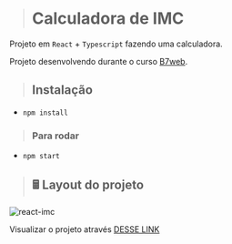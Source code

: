> #  Calculadora de IMC

Projeto em   `React` + `Typescript` fazendo uma calculadora.

Projeto desenvolvendo durante o curso [B7web](https://b7web.com.br).

> ## Instalação 
- `npm install`

> ### Para rodar 
- `npm start`
> ## 🖩 Layout do projeto
 ![react-imc](https://user-images.githubusercontent.com/110351770/231870033-bf2dc7af-2d87-450f-b67d-ec358a9a5b7a.PNG)


Visualizar o projeto através [DESSE LINK](https://react-imc-henna.vercel.app/)
